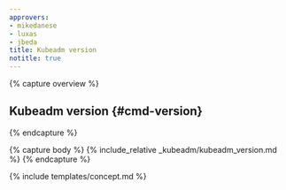 ```yaml
---
approvers:
- mikedanese
- luxas
- jbeda
title: Kubeadm version 
notitle: true
---
```

{% capture overview %}
## Kubeadm version {#cmd-version}
{% endcapture %}

{% capture body %}
{% include_relative _kubeadm/kubeadm_version.md %}
{% endcapture %}

{% include templates/concept.md %}